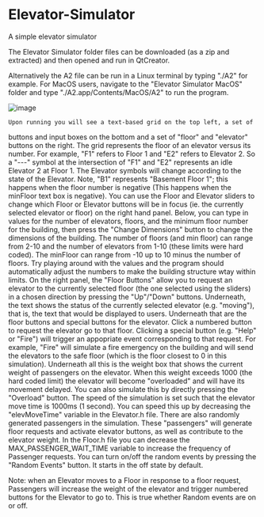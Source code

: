 # Elevator-Simulator
 A simple elevator simulator

The Elevator Simulator folder files can be downloaded (as a zip and extracted) and then opened and run in QtCreator. 

Alternatively the A2 file can be run in a Linux terminal by typing "./A2" for example.
For MacOS users, navigate to the "Elevator Simulator MacOS" folder and type "./A2.app/Contents/MacOS/A2" to run the program.

![image](https://github.com/alexiwoh/Elevator-Simulator/assets/71348624/5b876d44-1e73-4c21-8286-d68a0309b2d9)

    Upon running you will see a text-based grid on the top left, a set of
buttons and input boxes on the bottom and a set of "floor" and "elevator"
buttons on the right. The grid represents the floor of an elevator versus
its number. For example, "F1" refers to Floor 1 and "E2" refers to Elevator 2.
So a "---" symbol at the intersection of "F1" and "E2" represents an idle
Elevator 2 at Floor 1. The Elevator symbols will change according to the
state of the Elevator. Note, "B1" represents "Basement Floor 1"; this happens when
the floor number is negative (This happens when the minFloor text box is negative).
    You can use the Floor and Elevator sliders to change which Floor or Elevator
buttons will be in focus (ie. the currently selected elevator or floor)
on the right hand panel. Below, you can type in values for the
number of elevators, floors, and the minimum floor number for the building, then
press the "Change Dimensions" button to change the dimensions of the building.
The number of floors (and min floor) can range from 2-10 and the number of elevators from 1-10
(these limits were hard coded). The minFloor can range from -10 up to 10 minus the number of
floors. Try playing around with the values and the program should automatically adjust the numbers
to make the building structure wtay within limits.
    On the right panel, the "Floor Buttons" allow you to request an elevator to the currently
selected floor (the one selected using the sliders) in a chosen direction by pressing the "Up"/"Down" buttons.
Underneath, the text shows the status of the currently selected elevator (e.g. "moving"), that is,
the text that would be displayed to users. Underneath that are the floor buttons and special
buttons for the elevator. Click a numbered button to request the elevator go to that floor.
Clicking a special button (e.g. "Help" or "Fire") will trigger an appopriate event corresponding
to that request. For example, "Fire" will simulate a fire emergency on the building and will
send the elevators to the safe floor (which is the floor closest to 0 in this simulation).
    Underneath all this is the weight box that shows the current weight of passengers on the elevator.
When this weight exceeds 1000 (the hard coded limit) the elevator will become "overloaded" and will
have its movement delayed. You can also simulate this by directly pressing the "Overload" button.
    The speed of the simulation is set such that the elevator move time is 1000ms (1 second).
You can speed this up by decreasing the "elevMoveTime" variable in the Elevator.h file. There are
also randomly generated passengers in the simulation. These "passengers" will generate floor requests
and activate elevator buttons, as well as contribute to the elevator weight. In the Floor.h file you
can decrease the MAX_PASSENGER_WAIT_TIME variable to increase the frequency of Passenger requests.
You can turn on/off the random events by pressing the "Random Events" button. It starts in the off state
by default.

Note: when an Elevator moves to a Floor in response to a floor request, Passengers will increase the
weight of the elevator and trigger numbered buttons for the Elevator to go to. This is true whether
Random events are on or off.